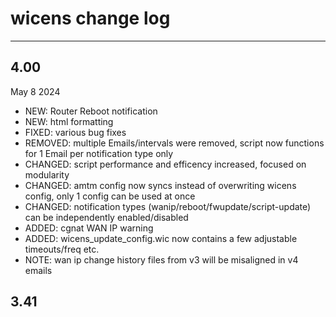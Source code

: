 # wicens change log
-----------------
## 4.00
May 8 2024
* NEW: Router Reboot notification
* NEW: html formatting
* FIXED: various bug fixes
* REMOVED: multiple Emails/intervals were removed, script now functions for 1 Email per notification type only
* CHANGED: script performance and efficency increased, focused on modularity
* CHANGED: amtm config now syncs instead of overwriting wicens config, only 1 config can be used at once
* CHANGED: notification types (wanip/reboot/fwupdate/script-update) can be independently enabled/disabled
* ADDED: cgnat WAN IP warning
* ADDED: wicens_update_config.wic now contains a few adjustable timeouts/freq etc.
* NOTE: wan ip change history files from v3 will be misaligned in v4 emails

## 3.41
